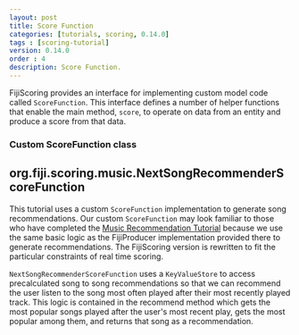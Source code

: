 ```yaml
---
layout: post
title: Score Function
categories: [tutorials, scoring, 0.14.0]
tags : [scoring-tutorial]
version: 0.14.0
order : 4
description: Score Function.
---
```

FijiScoring provides an interface for implementing custom model code called `ScoreFunction`.
This interface defines a number of helper functions that enable the main method, `score`,
to operate on data from an entity and produce a score from that data.

### Custom ScoreFunction class

<div id="accordion-container">
  <h2 class="accordion-header">org.fiji.scoring.music.NextSongRecommenderScoreFunction</h2>
  <div class="accordion-content">
    <script src="http://gist-it.appspot.com/github/fijiproject/fiji-scoring-music/raw/fiji-scoring-root-0.14.0/src/main/java/org/fiji/scoring/music/NextSongRecommenderScoreFunction.java"> </script>
  </div>
</div>

This tutorial uses a custom `ScoreFunction` implementation to generate song
recommendations. Our custom `ScoreFunction` may look familiar to those who have
completed the [Music Recommendation Tutorial]({{site.tutorial_music_devel}}/music-overview/)
because we use the same basic logic as the
FijiProducer implementation provided there to generate recommendations. The FijiScoring
version is rewritten to fit the particular constraints of real time scoring.

`NextSongRecommenderScoreFunction` uses a `KeyValueStore` to access precalculated
song to song recommendations so that we can recommend the user listen to the song most
often played after their most recently played track. This logic is contained in the
recommend method which gets the most popular songs played after the user's most
recent play, gets the most popular among them, and returns that song as a recommendation.
